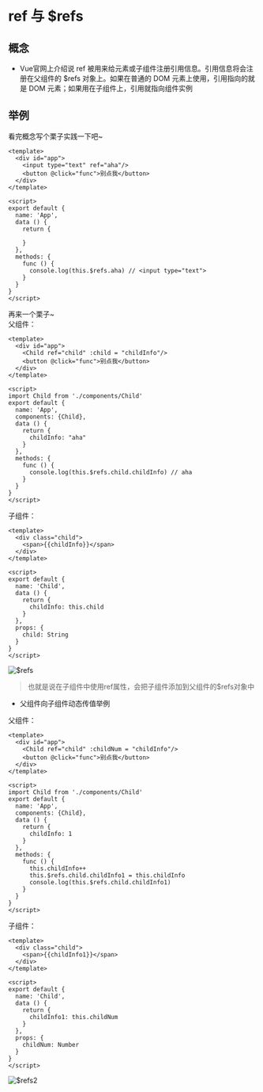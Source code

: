 # ref 与 $refs

## 概念

+ Vue官网上介绍说 ref 被用来给元素或子组件注册引用信息。引用信息将会注册在父组件的 $refs 对象上。如果在普通的 DOM 元素上使用，引用指向的就是 DOM 元素；如果用在子组件上，引用就指向组件实例

## 举例

看完概念写个栗子实践一下吧~

```vue
<template>
  <div id="app">
    <input type="text" ref="aha"/>
    <button @click="func">别点我</button>
  </div>
</template>

<script>
export default {
  name: 'App',
  data () {
    return {

    }
  },
  methods: {
    func () {
      console.log(this.$refs.aha) // <input type="text">
    }
  }
}
</script>
```

再来一个栗子~  
父组件：  

```vue
<template>
  <div id="app">
    <Child ref="child" :child = "childInfo"/>
    <button @click="func">别点我</button>
  </div>
</template>

<script>
import Child from './components/Child'
export default {
  name: 'App',
  components: {Child},
  data () {
    return {
      childInfo: "aha"
    }
  },
  methods: {
    func () {
      console.log(this.$refs.child.childInfo) // aha
    }
  }
}
</script>
```

子组件：  

```vue
<template>
  <div class="child">
    <span>{{childInfo}}</span>
  </div>
</template>

<script>
export default {
  name: 'Child',
  data () {
    return {
      childInfo: this.child
    }
  },
  props: {
    child: String
  }
}
</script>
```

![$refs](https://fxpby.oss-cn-beijing.aliyuncs.com/blogImg/ref1.jpg)

> 也就是说在子组件中使用ref属性，会把子组件添加到父组件的$refs对象中  

+ 父组件向子组件动态传值举例

父组件：
```vue
<template>
  <div id="app">
    <Child ref="child" :childNum = "childInfo"/>
    <button @click="func">别点我</button>
  </div>
</template>

<script>
import Child from './components/Child'
export default {
  name: 'App',
  components: {Child},
  data () {
    return {
      childInfo: 1
    }
  },
  methods: {
    func () {
      this.childInfo++
      this.$refs.child.childInfo1 = this.childInfo
      console.log(this.$refs.child.childInfo1)
    }
  }
}
</script>
```

子组件：
```vue
<template>
  <div class="child">
    <span>{{childInfo1}}</span>
  </div>
</template>

<script>
export default {
  name: 'Child',
  data () {
    return {
      childInfo1: this.childNum
    }
  },
  props: {
    childNum: Number
  }
}
</script>
```

![$refs2](https://fxpby.oss-cn-beijing.aliyuncs.com/blogImg/ref5.gif)